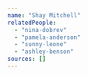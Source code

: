 ```yaml
---
name: "Shay Mitchell"
relatedPeople:
  - "nina-dobrev"
  - "pamela-anderson"
  - "sunny-leone"
  - "ashley-benson"
sources: []
---
```


